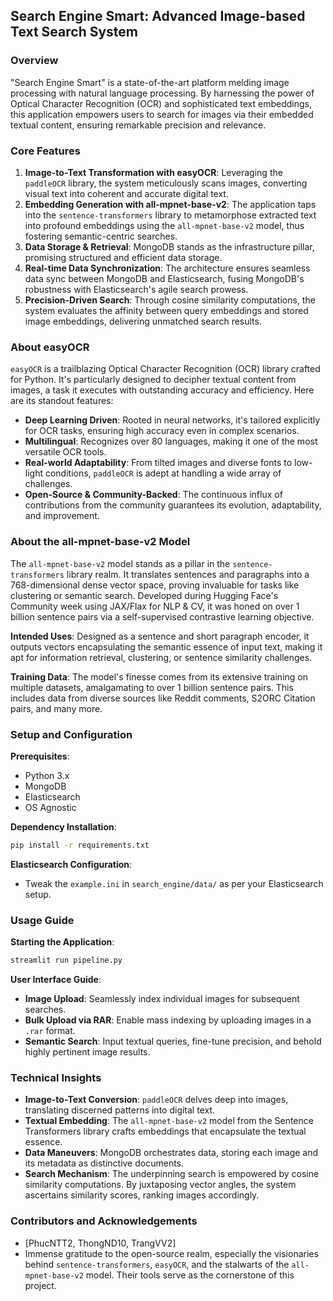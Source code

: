 
## **Search Engine Smart: Advanced Image-based Text Search System**

### **Overview**

"Search Engine Smart" is a state-of-the-art platform melding image processing with natural language processing. By harnessing the power of Optical Character Recognition (OCR) and sophisticated text embeddings, this application empowers users to search for images via their embedded textual content, ensuring remarkable precision and relevance.

### **Core Features**

1. **Image-to-Text Transformation with easyOCR**: Leveraging the `paddleOCR` library, the system meticulously scans images, converting visual text into coherent and accurate digital text.
2. **Embedding Generation with all-mpnet-base-v2**: The application taps into the `sentence-transformers` library to metamorphose extracted text into profound embeddings using the `all-mpnet-base-v2` model, thus fostering semantic-centric searches.
3. **Data Storage & Retrieval**: MongoDB stands as the infrastructure pillar, promising structured and efficient data storage.
4. **Real-time Data Synchronization**: The architecture ensures seamless data sync between MongoDB and Elasticsearch, fusing MongoDB's robustness with Elasticsearch's agile search prowess.
5. **Precision-Driven Search**: Through cosine similarity computations, the system evaluates the affinity between query embeddings and stored image embeddings, delivering unmatched search results.

### **About easyOCR**

`easyOCR` is a trailblazing Optical Character Recognition (OCR) library crafted for Python. It's particularly designed to decipher textual content from images, a task it executes with outstanding accuracy and efficiency. Here are its standout features:

- **Deep Learning Driven**: Rooted in neural networks, it's tailored explicitly for OCR tasks, ensuring high accuracy even in complex scenarios.
- **Multilingual**: Recognizes over 80 languages, making it one of the most versatile OCR tools.
- **Real-world Adaptability**: From tilted images and diverse fonts to low-light conditions, `paddleOCR` is adept at handling a wide array of challenges.
- **Open-Source & Community-Backed**: The continuous influx of contributions from the community guarantees its evolution, adaptability, and improvement.

### **About the all-mpnet-base-v2 Model**

The `all-mpnet-base-v2` model stands as a pillar in the `sentence-transformers` library realm. It translates sentences and paragraphs into a 768-dimensional dense vector space, proving invaluable for tasks like clustering or semantic search. Developed during Hugging Face's Community week using JAX/Flax for NLP & CV, it was honed on over 1 billion sentence pairs via a self-supervised contrastive learning objective.

**Intended Uses**: Designed as a sentence and short paragraph encoder, it outputs vectors encapsulating the semantic essence of input text, making it apt for information retrieval, clustering, or sentence similarity challenges.

**Training Data**: The model's finesse comes from its extensive training on multiple datasets, amalgamating to over 1 billion sentence pairs. This includes data from diverse sources like Reddit comments, S2ORC Citation pairs, and many more.

### **Setup and Configuration**

**Prerequisites**:
- Python 3.x
- MongoDB
- Elasticsearch
- OS Agnostic

**Dependency Installation**:
```bash
pip install -r requirements.txt
```

**Elasticsearch Configuration**:
- Tweak the `example.ini` in `search_engine/data/` as per your Elasticsearch setup.

### **Usage Guide**

**Starting the Application**:
```bash
streamlit run pipeline.py
```

**User Interface Guide**:
- **Image Upload**: Seamlessly index individual images for subsequent searches.
- **Bulk Upload via RAR**: Enable mass indexing by uploading images in a `.rar` format.
- **Semantic Search**: Input textual queries, fine-tune precision, and behold highly pertinent image results.

### **Technical Insights**

- **Image-to-Text Conversion**: `paddleOCR` delves deep into images, translating discerned patterns into digital text.
- **Textual Embedding**: The `all-mpnet-base-v2` model from the Sentence Transformers library crafts embeddings that encapsulate the textual essence.
- **Data Maneuvers**: MongoDB orchestrates data, storing each image and its metadata as distinctive documents.
- **Search Mechanism**: The underpinning search is empowered by cosine similarity computations. By juxtaposing vector angles, the system ascertains similarity scores, ranking images accordingly.

### **Contributors and Acknowledgements**

- [PhucNTT2, ThongND10, TrangVV2]
- Immense gratitude to the open-source realm, especially the visionaries behind `sentence-transformers`, `easyOCR`, and the stalwarts of the `all-mpnet-base-v2` model. Their tools serve as the cornerstone of this project.
